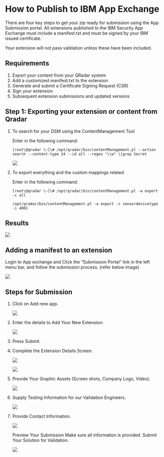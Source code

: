 [title]: # (How to Publish to IBM App Exchange)
[tags]: # (introduction)
[priority]: # (106)
# How to Publish to IBM App Exchange

There are four key steps to get your zip ready for submission using the App Submission portal. All extensions published to the IBM Security App Exchange must include a manifest.txt and must be signed by your IBM issued certificate.

Your extension will not pass validation unless these have been included.  

## Requirements

1. Export your content from your QRadar system
1. Add a customized manifest.txt to the extension
1. Generate and submit a Certificate Signing Request (CSR)
1. Sign your extension
1. Subsequent extension submissions and updated versions

## Step 1: Exporting your extension or content from Qradar

1. To search for your DSM using the ContentManagement Tool

   Enter in the following command:

   `[root\@qradar \~]\# /opt/qradar/bin/contentManagement.pl --action search --content-type 24 --id all --regex "\\w" \|grep Secret`

   ![](images/a301e9fb778a475bc449e3d9b4e66254.png)

1. To export everything and the custom mappings related

   Enter in the following command:

   `[root\@qradar \~]\# /opt/qradar/bin/contentManagement.pl -a export -c all`

   `/opt/qradar/bin/contentManagement.pl -a export -c sensordevicetype -i 4001`

## Results

   ![](images/c4cdc4f2d5e27d2805bdc294d1c86b02.png)

## Adding a manifest to an extension

   Login to App exchange and Click the “Submission Portal” link in the left menu bar, and follow the submission process. (refer below image)

   ![](images/996167c914ec78ce964b3d098e2b2f2d.png)

## Steps for Submission

1. Click on Add new app.

   ![](images/de8a565e42b9e6c5487042a03091cd3a.png)

1. Enter the details to Add Your New Extension:

   ![](images/558368801bd63a011a2b6396f78e0af1.png)

1. Press Submit.
1. Complete the Extension Details Screen.
 
   ![](images/d311f9b0930228eab9ca192381d3191e.png)

   ![](images/ca870322efdd4f22e033021b93794487.png)

1. Provide Your Graphic Assets (Screen shots, Company Logo, Video).

   ![](images/6fecdd12f4169ec5295f7254431e73f7.png)

1. Supply Testing Information for our Validation Engineers.

   ![](images/e58551d5a9113e8fd850432c847e3937.png)

1. Provide Contact Information.

   ![](images/a724e0187076f159f9dbe93d7c0e1e61.png)

   Preview Your Submission Make sure all information is provided. Submit Your Solution for Validation.

   ![](images/22ad911b88c3c0e2980bfb2b185e957a.png)
